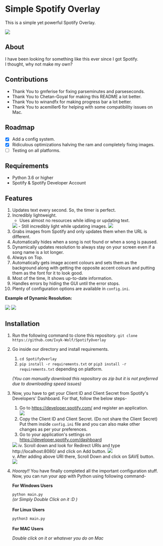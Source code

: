
# Simple Spotify Overlay  
This is a simple yet powerful Spotify Overlay.  

<img src="https://cdn.discordapp.com/attachments/814731117416546307/819965785987481600/unknown.png"/>  
<br/>

## About

I have been looking for something like this ever since I got Spotify.  
I thought, why not make my own?  

## Contributions
- Thank You to gmferise for fixing parseminutes and parseseconds.
- Thank You to Chetan-Goyal for making this README a lot better.
- Thank You to winandfx for making progress bar a lot better.
- Thank You to acemiller6 for helping with some compatibility issues on Mac.

## Roadmap  

 - [x] Add a config system.
 - [x] Ridiculous optimizations halving the ram and completely fixing images.
 - [ ] Testing on all platforms.

## Requirements
 - Python 3.6 or higher
 - Spotify & Spotify Developer Account

## Features
1. Updates text every second. So, the timer is perfect.
2. Incredibly lightweight.
    - Uses almost no resources while idling or updating text.
   <img src="https://cdn.discordapp.com/attachments/814731117416546307/821265539841392640/unknown.png"/>
    - Still incredibly light while updating images.
   <img src="https://cdn.discordapp.com/attachments/814731117416546307/821266255503687700/unknown.png"/>
3. Grabs images from Spotify and only updates them when the URL is different.
4. Automatically hides when a song is not found or when a song is paused.
5. Dynamically updates resolution to always stay on your screen even if a song name is a lot longer.  
6. Always on Top.
7. Automatically gets image accent colours and sets them  as the background along with getting the opposite accent colours and putting them as the font for it to look good.
8. Most of the time, It shows up-to-date information.  
9. Handles errors by hiding the GUI until the error stops.  
10. Plenty of configuration options are available in `config.ini`.

**Example of Dynamic Resolution:**

   <img src="https://cdn.discordapp.com/attachments/814731117416546307/819966525577625600/unknown.png"/>  
   <img src="https://cdn.discordapp.com/attachments/814731117416546307/820008584829075476/unknown.png"/>  
   
## Installation  
1. Run the following command to clone this repository.
`git clone https://github.com/Ixyk-Wolf/SpotifyOverlay`
2. Go inside our directory and install requirements.  
   1. `cd SpotifyOverlay`
   2. `pip install -r requirements.txt` or `pip3 install -r requirements.txt` depending on platform.

	*(You can manually download this repository as zip but it is not preferred due to downloading speed issues)*

3. Now, you have to get your Client ID and Client Secret from Spotify's Developers' Dashboard. For that, follow the below steps-
      1. Go to https://developer.spotify.com/ and register an application.  
       <img src="https://cdn.discordapp.com/attachments/814731117416546307/819970864459939861/unknown.png"/>  
      2. Copy the Client ID and Client Secret. (Do not share the Client Secret) Put them inside `config.ini` file and you can also make other changes as per your preferences.
      3. Go to your application's settings on https://developer.spotify.com/dashboard  
      <img src="https://cdn.discordapp.com/attachments/814731117416546307/819973689990709258/unknown.png"/>
      iv. Scroll down and look for Redirect URIs  and type http://localhost:8080/  and click on Add button.
      <img src="https://cdn.discordapp.com/attachments/814731117416546307/819975858122522624/unknown.png"/><br/>
      v. After adding above URI there, Scroll Down and click on SAVE button.  
      <img src="https://cdn.discordapp.com/attachments/814731117416546307/819976440639520818/unknown.png"/>
4. *Hooray!!* You have finally completed all the important configuration stuff. Now, you can run your app with Python using following command-  

    **For Windows Users**  
      
   `python main.py`    
   *(or Simply Double Click on it :D )*   
   <br/>
   **For Linux Users**

   `python3 main.py`  
   <br/>
    **For MAC Users**
   
    *Double click on it or whatever you do on Mac*
